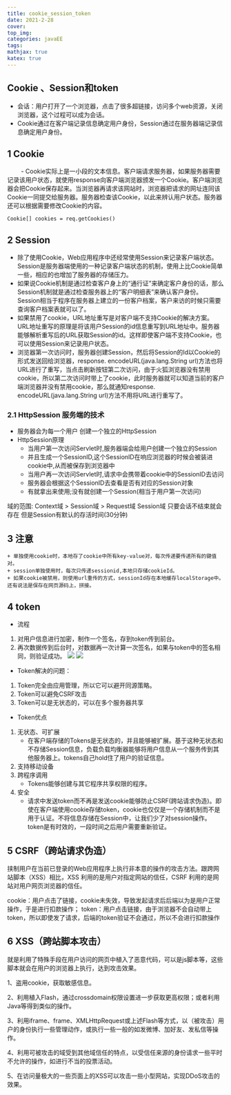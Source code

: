 ```yaml
---
title: cookie_session_token
date: 2021-2-28
cover:
top_img:
categories: javaEE
tags: 
mathjax: true
katex: true
---
```

##  Cookie 、Session和token
- 会话：用户打开了一个浏览器，点击了很多超链接，访问多个web资源，关闭浏览器，这个过程可以成为会话。
- Cookie通过在客户端记录信息确定用户身份，Session通过在服务器端记录信息确定用户身份。
## 1 Cookie
　　
    - Cookie实际上是一小段的文本信息。客户端请求服务器，如果服务器需要记录该用户状态，就使用response向客户端浏览器颁发一个Cookie。客户端浏览器会把Cookie保存起来。当浏览器再请求该网站时，浏览器把请求的网址连同该Cookie一同提交给服务器。服务器检查该Cookie，以此来辨认用户状态。服务器还可以根据需要修改Cookie的内容。
    

    Cookie[] cookies = req.getCookies()

## 2 Session
+ 除了使用Cookie，Web应用程序中还经常使用Session来记录客户端状态。Session是服务器端使用的一种记录客户端状态的机制，使用上比Cookie简单一些，相应的也增加了服务器的存储压力。
+ 如果说Cookie机制是通过检查客户身上的“通行证”来确定客户身份的话，那么Session机制就是通过检查服务器上的“客户明细表”来确认客户身份。Session相当于程序在服务器上建立的一份客户档案，客户来访的时候只需要查询客户档案表就可以了。
+ 如果禁用了cookie，URL地址重写是对客户端不支持Cookie的解决方案。URL地址重写的原理是将该用户Session的id信息重写到URL地址中。服务器能够解析重写后的URL获取Session的id。这样即使客户端不支持Cookie，也可以使用Session来记录用户状态。
+ 浏览器第一次访问时，服务器创建Session，然后将Session的Id以Cookie的形式发送回给浏览器，response. encodeURL(java.lang.String url)方法也将URL进行了重写，当点击刷新按钮第二次访问，由于火狐浏览器没有禁用cookie，所以第二次访问时带上了cookie，此时服务器就可以知道当前的客户端浏览器并没有禁用cookie，那么就通知response. encodeURL(java.lang.String url)方法不用将URL进行重写了。

### 2.1 HttpSession 服务端的技术

- 服务器会为每一个用户 创建一个独立的HttpSession
- HttpSession原理
    + 当用户第一次访问Servlet时,服务器端会给用户创建一个独立的Session
    + 并且生成一个SessionID,这个SessionID在响应浏览器的时候会被装进cookie中,从而被保存到浏览器中
    + 当用户再一次访问Servlet时,请求中会携带着cookie中的SessionID去访问
    + 服务器会根据这个SessionID去查看是否有对应的Session对象
    + 有就拿出来使用;没有就创建一个Session(相当于用户第一次访问)

域的范围:
    Context域 > Session域 > Request域
    Session域 只要会话不结束就会存在 但是Session有默认的存活时间(30分钟)
## 3 注意
    + 单独使用cookie时，本地存了cookie中所有key-value对，每次传递要传递所有的键值对。
    + session单独使用时，每次只传递sessionid,本地只存储cookieId。
    + 如果cookie被禁用，则使用url重传的方式，sessionId存在本地缓存localStorage中。还有说法是保存在网页源码上，拼接。
## 4 token

- 流程
1. 对用户信息进行加密，制作一个签名，存到token传到前台。
2. 再次数据传到后台时，对数据再一次计算一次签名，如果与token中的签名相同，则验证成功。
![](http://note.youdao.com/yws/public/resource/bca95011244292ba9b4a461a47885868/xmlnote/B614F88C427643D8888CFA1A67624429/7081)
![](http://note.youdao.com/yws/public/resource/bca95011244292ba9b4a461a47885868/xmlnote/834BD596E8EE4D7794676445B35724FE/7083)
- Token解决的问题：
1. Token完全由应用管理，所以它可以避开同源策略。
2. Token可以避免CSRF攻击
3. Token可以是无状态的，可以在多个服务器共享
- Token优点
1. 无状态、可扩展
    + 在客户端存储的Tokens是无状态的，并且能够被扩展。基于这种无状态和不存储Session信息，负载负载均衡器能够将用户信息从一个服务传到其他服务器上。tokens自己hold住了用户的验证信息。
2. 支持移动设备
3. 跨程序调用
    + Tokens能够创建与其它程序共享权限的程序。
4. 安全
    + 请求中发送token而不再是发送cookie能够防止CSRF(跨站请求伪造)。即使在客户端使用cookie存储token，cookie也仅仅是一个存储机制而不是用于认证。不将信息存储在Session中，让我们少了对session操作。token是有时效的，一段时间之后用户需要重新验证。

## 5 CSRF（跨站请求伪造）

挟制用户在当前已登录的Web应用程序上执行非本意的操作的攻击方法。跟跨网站脚本（XSS）相比，XSS 利用的是用户对指定网站的信任，CSRF 利用的是网站对用户网页浏览器的信任。

cookie：用户点击了链接，cookie未失效，导致发起请求后后端以为是用户正常操作，于是进行扣款操作；
token：用户点击链接，由于浏览器不会自动带上token，所以即使发了请求，后端的token验证不会通过，所以不会进行扣款操作

## 6 XSS（跨站脚本攻击）

就是利用了特殊手段在用户访问的网页中植入了恶意代码，可以是js脚本等，这些脚本就会在用户的浏览器上执行，达到攻击效果。

1、盗用cookie，获取敏感信息。

2、利用植入Flash，通过crossdomain权限设置进一步获取更高权限；或者利用Java等得到类似的操作。

3、利用iframe、frame、XMLHttpRequest或上述Flash等方式，以（被攻击）用户的身份执行一些管理动作，或执行一些一般的如发微博、加好友、发私信等操作。

4、利用可被攻击的域受到其他域信任的特点，以受信任来源的身份请求一些平时不允许的操作，如进行不当的投票活动。

5、在访问量极大的一些页面上的XSS可以攻击一些小型网站，实现DDoS攻击的效果。